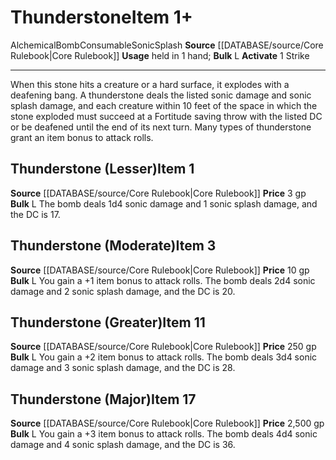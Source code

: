 ﻿---
actions: '[one-action]'
bulk: L
id: '79'
item_category: Alchemical Items
item_subcategory: Alchemical Bombs
level: '3'
name: Thunderstone
price: 10 gp
rarity: Common
source: '[[DATABASE/source/Core Rulebook|Core Rulebook]]'
subcategory: alchemical/bomb
trait:
- '[[DATABASE/trait/Alchemical|Alchemical]]'
- '[[DATABASE/trait/Bomb|Bomb]]'
- '[[DATABASE/trait/Consumable|Consumable]]'
- '[[DATABASE/trait/Sonic|Sonic]]'
- '[[DATABASE/trait/Splash|Splash]]'
type: Item
usage: held in 1 hand

---
# Thunderstone<span class="item-type">Item 1+</span>

<span class="item-trait">Alchemical</span><span class="item-trait">Bomb</span><span class="item-trait">Consumable</span><span class="item-trait">Sonic</span><span class="item-trait">Splash</span>
**Source** [[DATABASE/source/Core Rulebook|Core Rulebook]] 
**Usage** held in 1 hand; **Bulk** L
**Activate** <span class="action-icon">1</span> Strike

---
When this stone hits a creature or a hard surface, it explodes with a deafening bang. A thunderstone deals the listed sonic damage and sonic splash damage, and each creature within 10 feet of the space in which the stone exploded must succeed at a Fortitude saving throw with the listed DC or be deafened until the end of its next turn. Many types of thunderstone grant an item bonus to attack rolls.

## Thunderstone (Lesser)<span class="item-type">Item 1</span>

**Source** [[DATABASE/source/Core Rulebook|Core Rulebook]] 
**Price** 3 gp
**Bulk** L
The bomb deals 1d4 sonic damage and 1 sonic splash damage, and the DC is 17.

## Thunderstone (Moderate)<span class="item-type">Item 3</span>

**Source** [[DATABASE/source/Core Rulebook|Core Rulebook]] 
**Price** 10 gp
**Bulk** L
You gain a +1 item bonus to attack rolls. The bomb deals 2d4 sonic damage and 2 sonic splash damage, and the DC is 20.

## Thunderstone (Greater)<span class="item-type">Item 11</span>

**Source** [[DATABASE/source/Core Rulebook|Core Rulebook]] 
**Price** 250 gp
**Bulk** L
You gain a +2 item bonus to attack rolls. The bomb deals 3d4 sonic damage and 3 sonic splash damage, and the DC is 28.

## Thunderstone (Major)<span class="item-type">Item 17</span>

**Source** [[DATABASE/source/Core Rulebook|Core Rulebook]] 
**Price** 2,500 gp
**Bulk** L
You gain a +3 item bonus to attack rolls. The bomb deals 4d4 sonic damage and 4 sonic splash damage, and the DC is 36.